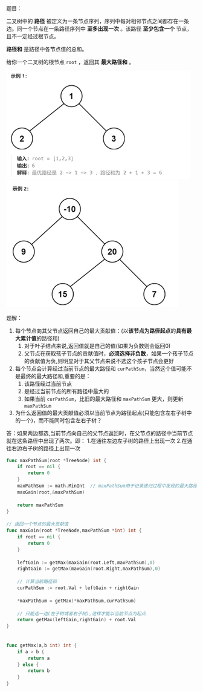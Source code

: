 题目：

二叉树中的 **路径** 被定义为一条节点序列，序列中每对相邻节点之间都存在一条边。同一个节点在一条路径序列中 **至多出现一次** 。该路径 **至少包含一个** 节点，且不一定经过根节点。

**路径和** 是路径中各节点值的总和。

给你一个二叉树的根节点 `root` ，返回其 **最大路径和** 。

<img src="124.二叉树中的最大路径和.assets/image-20230829204934058.png" alt="image-20230829204934058" style="zoom:50%;" />

<img src="124.二叉树中的最大路径和.assets/image-20230829204947708.png" alt="image-20230829204947708" style="zoom:50%;" />

题解：

1. 每个节点向其父节点返回自己的最大贡献值：(以**该节点为路径起点**的**具有最大累计值**的路径和)
   1. 对于叶子结点来说,返回值就是自己的值(如果为负数则会返回0)
   2. 父节点在获取孩子节点的贡献值时，**必须选择非负数**，如果一个孩子节点的贡献值为负,则明显对于其父节点来说不选这个孩子节点会更好
2. 每个节点会计算经过当前节点的最大路径和 `curPathSum`，当然这个值可能不是最终的最大路径和,重要的是：
   1.  该路径经过当前节点
   2. 是经过当前节点的所有路径中最大的
   3. 如果当前 `curPathSum`，比旧的最大路径和 `maxPathSum` 更大，则更新 `maxPathSum`
3. 为什么返回值的最大贡献值必须以当前节点为路径起点(只能包含左右子树中的一个)，而不能同时包含左右子树？

​		答：如果两边都选,当前节点向自己的父节点返回时，在父节点的路径中当前节点就在这条路径中出现了两次。即： 1.在通往左边左子树的路径上出现一次  2.在通往右边右子树的路径上出现一次



```go
func maxPathSum(root *TreeNode) int {
    if root == nil {
        return 0
    }
    maxPathSum := math.MinInt  // maxPathSum用于记录递归过程中发现的最大路径和
    maxGain(root,&maxPathSum)

    return maxPathSum
}

// 返回一个节点的最大贡献值
func maxGain(root *TreeNode,maxPathSum *int) int {
    if root == nil {
        return 0
    }

    leftGain := getMax(maxGain(root.Left,maxPathSum),0) 
    rightGain := getMax(maxGain(root.Right,maxPathSum),0) 

	// 计算当前路径和
    curPathSum := root.Val + leftGain + rightGain  
    
    *maxPathSum = getMax(*maxPathSum,curPathSum)

    // 只能选一边(左子树或者右子树),这样才能以当前节点为起点
    return getMax(leftGain,rightGain) + root.Val  
}


func getMax(a,b int) int {
    if a > b {
        return a
    } else {
        return b
    }
}
```

